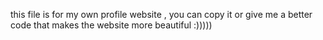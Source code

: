 this file is for my own profile website , you can copy it or give me a better code that makes the website more beautiful :)))))
